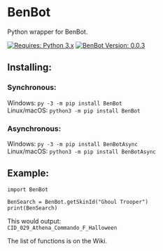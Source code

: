 # BenBot
Python wrapper for BenBot.

[![Requires: Python 3.x](https://img.shields.io/pypi/pyversions/BenBot-async.svg)](https://pypi.org/project/BenBot-async/)
[![BenBot Version: 0.0.3](https://img.shields.io/pypi/v/BenBot-async.svg)](https://pypi.org/project/BenBot-async/)

## Installing:
### Synchronous:
Windows: ``py -3 -m pip install BenBot``<br>
Linux/macOS: ``python3 -m pip install BenBot``

### Asynchronous:
Windows: ``py -3 -m pip install BenBotAsync``<br>
Linux/macOS: ``python3 -m pip install BenBotAsync``

## Example:
```
import BenBot

BenSearch = BenBot.getSkinId("Ghoul Trooper")
print(BenSearch)
```

This would output:<br>
```CID_029_Athena_Commando_F_Halloween```

The list of functions is on the Wiki.
